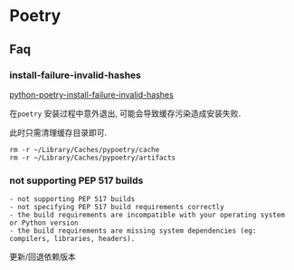 # Poetry

## Faq

### install-failure-invalid-hashes

[python-poetry-install-failure-invalid-hashes](https://stackoverflow.com/questions/71001968/python-poetry-install-failure-invalid-hashes)

在`poetry` 安装过程中意外退出, 可能会导致缓存污染造成安装失败.

此时只需清理缓存目录即可.

```shell
rm -r ~/Library/Caches/pypoetry/cache
rm -r ~/Library/Caches/pypoetry/artifacts
```

### not supporting PEP 517 builds

```
- not supporting PEP 517 builds
- not specifying PEP 517 build requirements correctly
- the build requirements are incompatible with your operating system or Python version
- the build requirements are missing system dependencies (eg: compilers, libraries, headers).
```

更新/回退依赖版本
